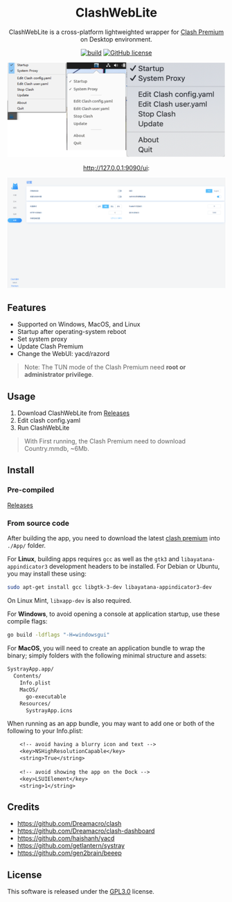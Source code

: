 <div align="center">

# ClashWebLite

ClashWebLite is a cross-platform lightweighted wrapper for [Clash Premium](https://github.com/Dreamacro/clash/releases/tag/premium) on Desktop environment.

[![build](https://img.shields.io/github/workflow/status/ctaoist/clashweb/Release)](https://github.com/ctaoist/clashweb/actions) [![GitHub license](https://img.shields.io/github/license/ctaoist/clashweb.svg)](https://github.com/ctaoist/clashweb/blob/master/LICENSE)

![](screenshots/preview.png)

http://127.0.0.1:9090/ui:

![](screenshots/local9090.png)

</div>

## Features

- Supported on Windows, MacOS, and Linux
- Startup after operating-system reboot
- Set system proxy
- Update Clash Premium
- Change the WebUI: yacd/razord

>Note: The TUN mode of the Clash Premium need **root or administrator privilege**.

## Usage

1. Download ClashWebLite from [Releases](https://github.com/ctaoist/clashweblite/releases)
2. Edit clash config.yaml
3. Run ClashWebLite

>With First running, the Clash Premium need to download Country.mmdb, ~6Mb.

## Install

### Pre-compiled

[Releases](https://github.com/ctaoist/clashweblite/releases)

### From source code

After building the app, you need to download the latest [clash premium](https://release.dreamacro.workers.dev/latest/) into `./App/` folder.

For **Linux**, building apps requires `gcc` as well as the `gtk3` and `libayatana-appindicator3` development headers to be installed. For Debian or Ubuntu, you may install these using:

```sh
sudo apt-get install gcc libgtk-3-dev libayatana-appindicator3-dev
```

On Linux Mint, `libxapp-dev` is also required.

For **Windows**, to avoid opening a console at application startup, use these compile flags:

```sh
go build -ldflags "-H=windowsgui"
```

For **MacOS**, you will need to create an application bundle to wrap the binary; simply folders with the following minimal structure and assets:

```
SystrayApp.app/
  Contents/
    Info.plist
    MacOS/
      go-executable
    Resources/
      SystrayApp.icns
```

When running as an app bundle, you may want to add one or both of the following to your Info.plist:

```
    <!-- avoid having a blurry icon and text -->
	<key>NSHighResolutionCapable</key>
	<string>True</string>

	<!-- avoid showing the app on the Dock -->
	<key>LSUIElement</key>
	<string>1</string>
```

## Credits

- https://github.com/Dreamacro/clash
- https://github.com/Dreamacro/clash-dashboard
- https://github.com/haishanh/yacd
- https://github.com/getlantern/systray
- https://github.com/gen2brain/beeep


## License

This software is released under the [GPL3.0](https://github.com/ctaoist/clashweblite/blob/master/LICENSE) license.
